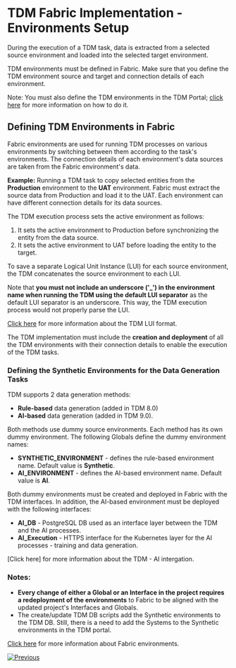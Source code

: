 # TDM Fabric Implementation - Environments Setup

During the execution of a TDM task, data is extracted from a selected source environment and loaded into the selected target environment.

TDM environments must be defined in Fabric. Make sure that you define the TDM environment source and target and connection details of each environment. 

Note: You must also define the TDM environments in the TDM Portal; [click here](/articles/TDM/tdm_gui/07_tdm_gui_environment_overview.md) for more information on how to do it.  


## Defining TDM Environments in Fabric

Fabric environments are used for running TDM processes on various environments by switching between them according to the task's environments. The connection details of each environment's data sources are taken from the Fabric environment's data.

**Example:** Running a TDM task to copy selected entities from the **Production** environment to the **UAT** environment. Fabric must extract the source data from Production and load it to the UAT. Each environment can have different connection details for its data sources. 

The TDM execution process sets the active environment as follows:

   1. It sets the active environment to Production before synchronizing the entity from the data source.
   2. It sets the active environment to UAT before loading the entity to the target.

 To save a separate Logical Unit Instance (LUI) for each source environment, the TDM concatenates the source environment to each LUI.

Note that **you must not include an underscore ('_') in the environment name when running the TDM using the default LUI separator** as the default LUI separator is an underscore. This way, the TDM execution process would not properly parse the LUI.

 [Click here](01_tdm_set_instance_per_env_and_version.md) for more information about the TDM LUI format. 

The TDM implementation must include the **creation and deployment** of all the TDM environments with their connection details to enable the execution of the TDM tasks. 

### Defining the Synthetic Environments for the Data Generation Tasks

TDM supports 2 data generation methods:

- **Rule-based** data generation (added in TDM 8.0)
- **AI-based** data generation (added in TDM 9.0).

Both methods use dummy source environments. Each method has its own dummy environment. The following Globals define the dummy environment names:

- **SYNTHETIC_ENVIRONMENT** - defines the rule-based environment name. Default value is **Synthetic**.
- **AI_ENVIRONMENT** - defines the AI-based environment name. Default value is **AI**. 

Both dummy environments must be created and deployed in Fabric with the TDM interfaces. In addition, the AI-based environment must be deployed with the following interfaces:

- **AI_DB** - PostgreSQL DB used as an interface layer between the TDM and the AI processes. 
- **AI_Execution** - HTTPS interface for the Kubernetes layer for the AI processes - training and data generation.

[Click here] for more information about the TDM - AI intergation.  

### Notes:

- **Every change of either a Global or an Interface in the project requires a redeployment of the environments** to Fabric to be aligned with the updated project's Interfaces and Globals.
- The create/update TDM DB scripts add the Synthetic environments to the TDM DB. Still, there is a need to add the Systems to the Synthetic environments in the TDM portal.

[Click here](/articles/25_environments/02_create_new_environment.md) for more information about Fabric environments.

[![Previous](/articles/images/Previous.png)](16_tdm_data_generation_implementation.md)
